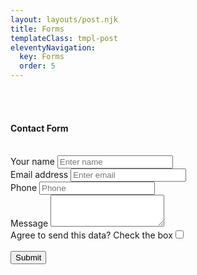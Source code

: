 ```yaml
---
layout: layouts/post.njk
title: Forms
templateClass: tmpl-post
eleventyNavigation:
  key: Forms
  order: 5
---
```


<br><br>
<div class="container">
<h4>Contact Form</h4><br>

<form name="contact" method="POST" data-netlify="true">
  <div class="form-group">
    <label for="name1" class="w-50">Your name
    <input type="text" class="form-control" id="name1" aria-describedby="nameHelp" name= "name" placeholder="Enter name" required></label>
  </div>
  <div class="form-group">
    <label for="email1" class="w-50">Email address
    <input type="email" name="email" class="form-control" id="email1" aria-describedby="emailHelp" placeholder="Enter email" required></label>
  </div>
  <div class="form-group">
    <label for="tel1" class="w-50">Phone
    <input type="tel" name="phone" class="form-control" id="tel1" placeholder="Phone" max="11"></label>
  </div>
  <div class="form-group">
    <label for="message1" class="w-50">Message
    <textarea name="message" type="text" class="form-control" id="message1" rows="3" maxlenght="50"></textarea></label>
  </div>
  <div class="form-check">
    <label class="w-100" for="exampleCheck1">Agree to send this data? Check the box<input type="checkbox" class="form-check-input d-flex" id="exampleCheck1" required></label>
  </div>
  <br>
  <button type="submit" class="btn btn-primary">Submit</button>
</form>
</div>
